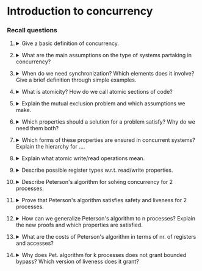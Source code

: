 # Introduction to concurrency

### Recall questions

1. <details markdown=1><summary markdown="span">  Give a basic definition of concurrency. </summary>
    
    \
	Concurrency: a ==set of sequential state machines, that run simultaneously and interact through a shared medium==.

</details>

2. <details markdown=1><summary markdown="span">  What are the main assumptions on the type of systems partaking in concurrency? </summary>
    
    \
    We'll assume our systems to be:
    - ==reliable==: every process ==correctly executes its program==;
    - ==asynchronous==: no timing assumption;
    - ==shared memory==: every process has ==its own storage==, but can access ==few shared registers==.

</details>

3. <details markdown=1><summary markdown="span"> When do we need synchronization? Which elements does it involve? Give a brief definition through simple examples. </summary>
    
    \
    ==Synchronization== is required whenever ==the behavior of one process depends from the others==.
    It involves:
    - ==cooperation==: a ==rendevouz== is a good example of a problem where cooperation is required;
    - ==competition==: ![](../../static/CS/cs1.png)

</details>

4. <details markdown=1><summary markdown="span">  What is atomicity? How do we call atomic sections of code?  </summary>
    
    \
    Atomicity ==ensures that a piece of code runs without intermission from any other programs==. A piece of code that is marked as =="critical section" (C.S.) must be atomic==. 

</details>

5. <details markdown=1><summary markdown="span"> Explain the mutual exclusion problem and which assumptions we make. </summary>
    
    \
	In the mutex problem we want to ==design an entry protocol (lock) and an exit protocol (unlock)== such that, when ==used to encapsulate a C.S.== (for a given shared object), ==ensure that at most one process at a time is in a C.S. (for that shared object).== \
	To keep things simple, we assume:
	- that ==all C.S. terminate==
	- that ==code is well formed==, e.g. "lock-CS-unlock"

</details>

6. <details markdown=1><summary markdown="span">  Which properties should a solution for a problem satisfy?  Why do we need them both? </summary>
    
    \
    A solution for a problem should satisfy:
    - ==safety==: ==nothing bad ever happens==
    - ==liveness==: ==something good eventually happens==

	Note that safety without liveness means that nothing bad OR good happens, while liveness without safety is dangerous.

</details>

7. <details markdown=1><summary markdown="span">  Which forms of these properties are ensured  in concurrent systems? Explain the hierarchy for .... </summary>
    
    \
    In concurrent systems we can easily ==ensure safety==. For what regards ==consistency==, there is a hierarchy of possible forms:
    - ==bounded bypass==: let $n$ be the number of processes; then, there exists $f : N \to N$ s.t. every lock enters the CS after at most $f(n)$ other CSs.
    - ==starvation freedom==: every invocation of lock eventually grants access to the associated C.S.
    - ==deadlock freedom==: if there is at least one invocation of lock, afterwards, eventually, at least one process enters a C.S

</details>

8. <details markdown=1><summary markdown="span">  Explain what atomic write/read operations mean.  </summary>
    
    \
    For safety reasons, we want read/write operations on registers to be ==atomic==. This means that each ==invocation of an operation==:
    - looks ==instantaneous==: there exist a function $t: OpInv \to \textbf{R}^+$
    - may be located in ==any point== between its start and end time: $t(opInv) \in [t_{start}(OpInv),t_{end}(OpInv)]$
    - does ==not happen together without any other operation==, so $t$ is ==injective==: $t(OpInv) \neq t(OpInv')$ whenever $OpInv \neq OpInv'$

	For read operations, we also ==require it to returns the closest preceding value ==written in the register, or the ==initial value (if no WRITE has occurred)==.

</details>

9. <details markdown=1><summary markdown="span">  Describe possible register types w.r.t. read/write properties.  </summary>
    
    \
    Register types:
    - $SRSW$: single read, single write
    - $MRSW$: multiple read, single write
    - $SRMW$: single read, multiple write
    - $MRMR$: multiple read, multiple write

</details>

10. <details markdown=1><summary markdown="span">  Describe Peterson's algorithm for solving concurrency for 2 processes. </summary>
    
    \
    ![](../../static/CS/cs2.png)
    Note that this algorithm:
    - satisfies ==mutual exclusion==;
    - satisfies ==bounded bypass== with n=1;
    - requires ==2 one-bit MRSW registers (flags)== and ==1 one-bit MRMR register (AFTER_YOU)==
    - ==each lock/unlock requires 5 accesses== to the registers

</details>

11. <details markdown=1><summary markdown="span">  Prove that Peterson's algorithm satisfies safety and liveness for 2 processes.</summary>
    
    \
    Proof for ==mutual exclusion==:
    ![](../../static/CS/cs3.png)
    ==Bounded bypass==:
    ![](../../static/CS/cs4.png)

</details>

12. <details markdown=1><summary markdown="span">  How can we generalize Peterson's algorithm to n processes?  Explain the new proofs and which properties are satisfied.   </summary>
    
    \
    ![](../../static/CS/cs5.png)
	Proof for ==mutual exclusion==:
	![](../../static/CS/cs6.png)
	Proof for ==starvation freedom==:
	![](../../static/CS/cs7.png)

</details>

13. <details markdown=1><summary markdown="span">  What are the costs of Peterson's algorithm in terms of  nr. of registers and accesses? </summary>
    
    \
    Costs:
    - $n$ MRSW registers of $\lceil log_2 n \rceil$ bits (FLAG)
    - $n-1$ MRMW registers of  $\lceil log_2 n \rceil$ bits (AFTER_YOU)
    - $(n-1) \times (n+2)$ accesses for locking and 1 access for unlocking

</details>

14. <details markdown=1><summary markdown="span">  Why does Pet. algorithm for k processes does not grant bounded bypass? Which version of liveness does it grant? </summary>
    
    \
    It grants ==starvation freedom==. A simple case in which ==bounded bypass is not verified==:
    ![](../../static/CS/cs8.png)

</details>